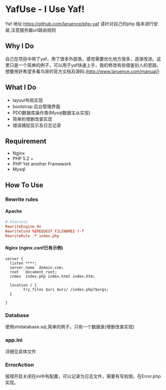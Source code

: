 # YafUse - I Use Yaf!
Yaf 地址:https://github.com/laruence/php-yaf 请针对自己的php 版本进行安装,注意服务器url路由规则

## Why I Do
自己在项目中用了yaf，用了很多外部类，感觉需要优化地方很多，逐渐改进。这里只是一个简单的例子，可以用于yaf快速上手，我的修改有些借鉴别人的思路，想要用好希望多看鸟哥的官方文档及源码.(http://www.laruence.com/manual/)

## What I Do
- layout布局实现
- bootstrap 后台管理界面
- PDO数据库操作类(Mysql数据主从实现)
- 简单的增删改查实现
- 错误捕捉显示及日志记录

## Requirement
- Nginx
- PHP 5.2 +
- PHP Yet another Framework
- Mysql

## How To Use

### Rewrite rules

#### Apache

```conf
#.htaccess
RewriteEngine On
RewriteCond %{REQUEST_FILENAME} !-f
RewriteRule .* index.php
```

#### Nginx (nginx.conf已有示例)

```
server {
  listen ****;
  server_name  domain.com;
  root   document_root;
  index  index.php index.html index.htm;
 
  location / {
		try_files $uri $uri/ /index.php?$args;
  }

}
```
### Database
使用shidatabase.sql,简单的例子，只有一个数据表(增删改查实现)

### app.ini
详细见具体文件

### ErrorAction
报错开启关闭在ini中有配置，可以记录为日志文件，需要有写权限。在Error.php实现。
